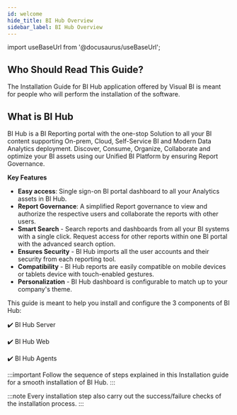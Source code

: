 ```yaml
---
id: welcome
hide_title: BI Hub Overview
sidebar_label: BI Hub Overview
---
```

import useBaseUrl from '@docusaurus/useBaseUrl';

## Who Should Read This Guide?

The Installation Guide for BI Hub application offered by Visual BI is meant for people who will perform the installation of the software.

## What is BI Hub

BI Hub is a BI Reporting portal with the one-stop Solution to all your BI content supporting On-prem, Cloud, Self-Service BI and Modern Data Analytics deployment. 
Discover, Consume, Organize, Collaborate and optimize your BI assets using our Unified BI Platform by ensuring Report Governance.

**Key Features**

- **Easy access**: Single sign-on BI portal dashboard to all your Analytics assets in BI Hub.
- **Report Governance**: A simplified Report governance to view and authorize the respective users and collaborate the reports with other users.
- **Smart Search** - Search reports and dashboards from all your BI systems with a single click. Request access for other reports within one BI portal with the advanced search option.
- **Ensures Security** - BI Hub imports all the user accounts and their security from each reporting tool.
- **Compatibility** - BI Hub reports are easily compatible on mobile devices or tablets device with touch-enabled gestures.
- **Personalization** - BI Hub dashboard is configurable to match up to your company's theme.

This guide is meant to help you install and configure the 3 components of BI Hub:

:heavy_check_mark: BI Hub Server

:heavy_check_mark: BI Hub Web

:heavy_check_mark: BI Hub Agents

:::important
Follow the sequence of steps explained in this Installation guide for a smooth installation of BI Hub.
:::

:::note
Every installation step also carry out the success/failure checks of the installation process.
:::